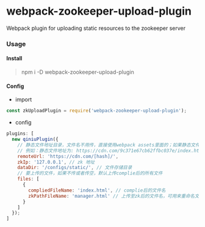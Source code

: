 # webpack-zookeeper-upload-plugin
Webpack plugin for uploading static resources to the zookeeper server

### Usage

#### Install

> npm i -D webpack-zookeeper-upload-plugin

#### Config

* import

```javascript
const zkUploadPlugin = require('webpack-zookeeper-upload-plugin');
```

* config

```javascript
plugins: [
  new qiniuPlugin({
    // 静态文件地址目录，文件名不用传，直接使用webpack assets里面的；如果静态文件上传时使用了hash来做目录名，可以使用[hash]拼接在合适的位置，在上传至zk服务器时会自动替换；
    // 例如：静态文件地址为: https://cdn.com/9c371e67cb62ffbc037e/index.html, 此时[hash]在上传至zk时会被替换为9c371e67cb62ffbc037e
    remoteUrl: 'https://cdn.com/[hash]/',
    zkIp: '127.0.0.1', // zk 地址
    dataDir: '/configs/static/', // 文件存储目录
    // 要上传的文件，如果不传或者传空，默认上传complie后的所有文件
    files: [
      {
        compliedFileName: 'index.html', // complie后的文件名
        zkPathFileName: 'manager.html' // 上传至zk后的文件名，可用来重命名文件
      }
    ]
  });
]
```

